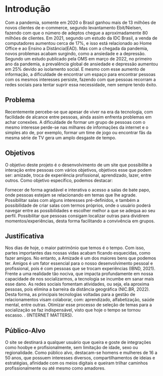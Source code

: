 # Introdução

Com a pandemia, somente em 2020 o Brasil ganhou mais de 13 milhões de novos clientes de e-commerce, segundo levantamento Ebit/Nielsen, fazendo com  que o número de adeptos chegue a aproximadamente 80 milhões de clientes. Em 2021, segundo um estudo da IDC Brasil, a venda de computadores aumentou cerca de 17%, e isso está relacionado ao Home Office e ao Ensino a Distância(EAD). 
Mas com a chegada da pandemia, novos problemas acabam surgindo, como a ansiedade e a depressão. Segundo um estudo publicado pela OMS em março de 2022, no primeiro ano da pandemia, a prevalência global de ansiedade e depressão aumentou em 25% devido ao isolamento social. 
E mesmo com esse aumento de informação, a dificuldade de encontrar um espaço para encontrar pessoas com os mesmos interesses persiste, fazendo com que pessoas recorram a redes sociais para tentar suprir essa necessidade, nem sempre tendo êxito. 

## Problema

Recentemente percebe-se que apesar de viver na era da tecnologia, com facilidade de alcance entre pessoas, ainda assim enfrenta problemas em achar conexões. A dificuldade de formar um grupo de pessoas com o mesmo interesse perde-se nas milhares de informações da internet e o simples ato de, por exemplo, formar um time de jogo ou encontrar fãs da mesma série de TV gera um amplo desgaste de tempo.

## Objetivos

O objetivo deste projeto é o desenvolvimento de um site que possibilite a interação entre pessoas com vários objetivos, objetivos esse que podem ser: amizade, troca de experiência profissional, aprendizado, lazer, entre outros.
Como objetivo específico, podemos destacar:
 
Fornecer de forma agradável e interativa o acesso a salas de bate papo, onde pessoas estejam se relacionando em temas que lhe agrade.
Possibilitar salas com alguns interesses pré-definidos, e também a possibilidade de criar salas com termos próprios, onde o usuário poderá navegar entre as possibilidades e escolher melhor a que se adequa ao seu perfil.
Possibilitar que pessoas consigam localizar outras para dividirem momentos/experiências, desta forma facilitando a convivência em grupos.


## Justificativa

Nos dias de hoje, o maior patrimônio que temos é o tempo. Com isso, partes importantes das nossas vidas acabam ficando esquecidas, como fazer amigos. No entanto, a Amizade é um dos maiores bens que podemos ter. Amigos é um fator essencial para o nosso desenvolvimento pessoal e profissional, pois é com pessoas que se trocam experiências (IBND, 2021).
Frente a uma realidade tão nociva, que impacta profundamente em nossa capacidade de nos socializarmos, a tecnologia se incumbe em sanar mais esse dano. As redes sociais fomentam atividades, ou seja, ela aproxima pessoas, pois elimina a barreira da distância geográfica (NIC.BR, 2022). 
Desta forma, as principais tecnologias voltadas para a gestão de relacionamentos visam colaborar, com: aprendizado, alfabetização, saúde mental, entre outras. Otimizar esse processo de seleção de temas para a socialização se faz indispensável, visto que hoje o tempo se tornou escasso. . (INTERNET MATTERS).

## Público-Alvo

O site se destinará a qualquer usuário que queira e goste de integrações como hoobye e profisionalmente, sem limitação de idade, sexo ou regionalidade.
Como público alvo, destacam-se homens e mulheres de 16 a 50 anos, que possuem interesses diversos, compartilhamentos de ideias e estratégias, afinidade com os meios digitais e queiram trilhar caminhos profissionalmente ou até mesmo como amadores.
